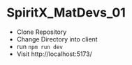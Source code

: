 # SpiritX_MatDevs_01

-   Clone Repository
-   Change Directory into client
-   run `npm run dev`
-   Visit http://localhost:5173/ 